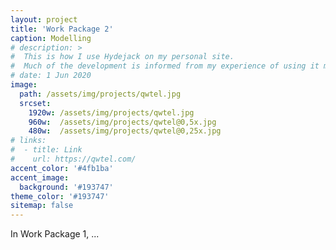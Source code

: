 ```yaml
---
layout: project
title: 'Work Package 2'
caption: Modelling
# description: >
#  This is how I use Hydejack on my personal site. 
#  Much of the development is informed from my experience of using it myself, creating a tight feedback loop.
# date: 1 Jun 2020
image: 
  path: /assets/img/projects/qwtel.jpg
  srcset: 
    1920w: /assets/img/projects/qwtel.jpg
    960w:  /assets/img/projects/qwtel@0,5x.jpg
    480w:  /assets/img/projects/qwtel@0,25x.jpg
# links:
#  - title: Link
#    url: https://qwtel.com/
accent_color: '#4fb1ba'
accent_image:
  background: '#193747'
theme_color: '#193747'
sitemap: false
---
```


In Work Package 1, ...



